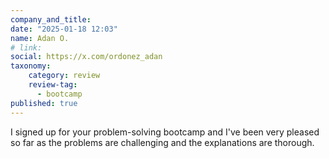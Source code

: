 ```yaml
---
company_and_title: 
date: "2025-01-18 12:03"
name: Adan O.
# link:
social: https://x.com/ordonez_adan
taxonomy:
    category: review
    review-tag:
      - bootcamp
published: true
---
```


I signed up for your problem-solving bootcamp and I've been very pleased so far as the problems are challenging and the explanations are thorough.
